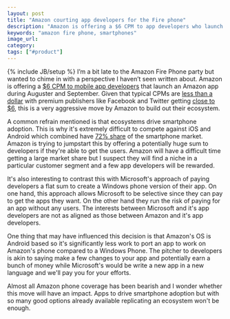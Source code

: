 ```yaml
---
layout: post
title: "Amazon courting app developers for the Fire phone"
description: "Amazon is offering a $6 CPM to app developers who launch an app on the Fire phone. An aggressive move to build out their ecosystem."
keywords: "amazon fire phone, smartphones"
image_url:
category:
tags: ["#product"]
---
```

{% include JB/setup %}
I’m a bit late to the Amazon Fire Phone party but wanted to chime in with a perspective I haven’t seen written about. Amazon is offering a <a href="https://developer.amazon.com/public/community/post/TxA5PWCC1V2HCT/Limited-Time-Offer-Earn-a-Guaranteed-6-CPM-on-Interstitial-Ads-from-the-Amazon-M" target="_blank">$6 CPM to mobile app developers</a> that launch an Amazon app during Auguster and September. Given that typical CPMs are <a href="http://www.slideshare.net/augustinefou/digital-advertising-benchmarks-2014-by-augustine-fou" target="_blank">less than a dollar</a> with premium publishers like Facebook and Twitter getting <a href="http://www.nanigans.com/2014/02/05/q4-facebook-global-advertising-trends-biggest-quarter-ever-for-paid-facebook-advertising-in-q4-2013/" target="_blank">close to $6</a>, this is a very aggressive move by Amazon to build out their ecosystem.

A common refrain mentioned is that ecosystems drive smartphone adoption. This is why it's extremely difficult to compete against iOS and Android which combined have <a href="http://www.businessinsider.com/android-v-apple-ios-market-share-revenue-income-2014-6" target="_blank">72% share</a> of the smartphone market. Amazon is trying to jumpstart this by offering a potentially huge sum to developers if they're able to get the users. Amazon will have a difficult time getting a large market share but I suspect they will find a niche in a particular customer segment and a few app developers will be rewarded.

It's also interesting to contrast this with Microsoft's approach of paying developers a flat sum to create a Windows phone version of their app. On one hand, this approach allows Microsoft to be selective since they can pay to get the apps they want. On the other hand they run the risk of paying for an app without any users. The interests between Microsoft and it's app developers are not as aligned as those between Amazon and it's app developers.

One thing that may have influenced this decision is that Amazon's OS is Android based so it's significantly less work to port an app to work on Amazon's phone compared to a Windows Phone. The pitcher to developers is akin to saying make a few changes to your app and potentially earn a bunch of money while Microsoft's would be write a new app in a new language and we'll pay you for your efforts.

Almost all Amazon phone coverage has been bearish and I wonder whether this move will have an impact. Apps to drive smartphone adoption but with so many good options already available replicating an ecosystem won't be enough.
